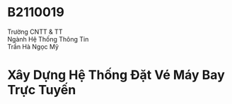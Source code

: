 # B2110019
Trường CNTT & TT</br>
Ngành Hệ Thống Thông Tin</br>
Trần Hà Ngọc Mỹ
# Xây Dựng Hệ Thống Đặt Vé Máy Bay Trực Tuyến
